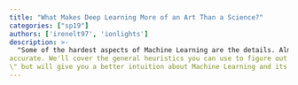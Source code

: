 ```yaml
---
title: "What Makes Deep Learning More of an Art Than a Science?"
categories: ["sp19"]
authors: ['irenelt97', 'ionlights']
description: >-
  "Some of the hardest aspects of Machine Learning are the details. Almost every algorithm we use is sensitive to \"hyperparameters\" which affect the initialization, optimization speed, and even the possibility of becoming 
accurate. We'll cover the general heuristics you can use to figure out what hyperparameters to use, how to  find the optimal ones, what you can do to make models more resilient, and the like. This workshop will be pretty \"down-in-the-weeds
\" but will give you a better intuition about Machine Learning and its shortcomings."
---
```


 

